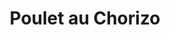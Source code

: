 ---
layout: recette
categories: [recettes]
hidden: true
lang: fr
sitemap: false
title: Poulet au Chorizo
type: sel
pour: pour 2 personnes
ingredients: 
  - nom: filets de poulet
    qte: 2
  - nom: chorizo
    qte: 1
  - nom: poivrons rouges
    qte: 2
  - nom: oignon
    qte: 1
  - nom: ail
    qte: 2
    unite: gousses
  - nom: crème liquide
    qte: 200
    unite: mL
  - nom: paprika
etapes:
  - label: Préparation de la viande
    details:
      - Détailler les filets de poulet et le chorizo en lamelles
      - Les faire cuire jusqu'à coloration
      - Ajouter le paprika
      - Réserver 
  - label: Préparation des légumes
    details:
      - Émincer les poivrons, l'oignon et l'ail
      - Faire revenir les oignons avec les poivrons
      - Ajouter l'ail 
      - Ajouter le poulet et le chorizo
      - Ajouter la crème liquide
      - Goûter, ajuster si besoin (sel, piment, citron)
      - Laisser mijoter à semi-couvert à feu doux une dizaine de minutes
notes:
  - Plus la crème est grasse meilleur le plat sera
---